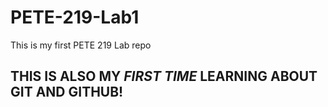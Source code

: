 # PETE-219-Lab1
This is my first PETE 219 Lab repo
## THIS IS ALSO MY _FIRST TIME_ LEARNING ABOUT GIT AND GITHUB!
